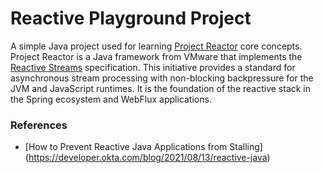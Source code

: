 # Reactive Playground Project 

A simple Java project used for learning [Project Reactor](https://projectreactor.io/) core concepts. 
Project Reactor is a Java framework from VMware that implements the [Reactive Streams](https://www.reactive-streams.org/) specification. 
This initiative provides a standard for asynchronous stream processing with non-blocking backpressure for the JVM and JavaScript runtimes. 
It is the foundation of the reactive stack in the Spring ecosystem and WebFlux applications.


### References 
- [How to Prevent Reactive Java Applications from Stalling] (https://developer.okta.com/blog/2021/08/13/reactive-java) 